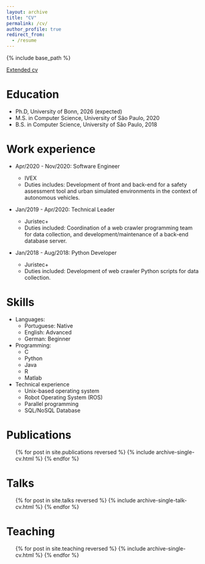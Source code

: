 ```yaml
---
layout: archive
title: "CV"
permalink: /cv/
author_profile: true
redirect_from:
  - /resume
---
```


{% include base_path %}

[Extended cv](https://raw.githubusercontent.com/nuneslu/nuneslu.github.io/7785f1f959b9e5c96c945d133d32179ed86856b9/files/curriculum-vitae.pdf)

Education
======
* Ph.D, University of Bonn, 2026 (expected)
* M.S. in Computer Science, University of São Paulo, 2020
* B.S. in Computer Science, University of São Paulo, 2018

Work experience
======
* Apr/2020 - Nov/2020: Software Engineer
  * IVEX
  * Duties includes: Development of front and back-end for a safety assessment tool and urban simulated environments in the context of autonomous vehicles.

* Jan/2019 - Apr/2020: Technical Leader
  * Juristec+
  * Duties included: Coordination of a web crawler programming team for data collection, and development/maintenance of a back-end database server.

* Jan/2018 - Aug/2018: Python Developer
  * Juristec+
  * Duties included: Development of web crawler Python scripts for data collection.
  
Skills
======
* Languages:
  * Portuguese: Native
  * English: Advanced
  * German: Beginner
* Programming:
  * C
  * Python
  * Java
  * R
  * Matlab
* Technical experience
  * Unix-based operating system
  * Robot Operating System (ROS)
  * Parallel programming
  * SQL/NoSQL Database

Publications
======
  <ul>{% for post in site.publications reversed %}
    {% include archive-single-cv.html %}
  {% endfor %}</ul>
  
Talks
======
  <ul>{% for post in site.talks reversed %}
    {% include archive-single-talk-cv.html  %}
  {% endfor %}</ul>
  
Teaching
======
  <ul>{% for post in site.teaching reversed %}
    {% include archive-single-cv.html %}
  {% endfor %}</ul>
